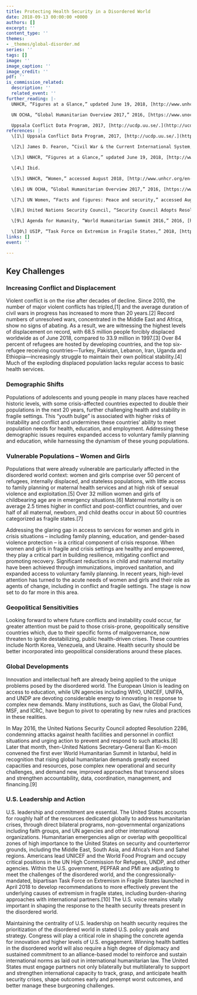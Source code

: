 ```yaml
---
title: Protecting Health Security in a Disordered World
date: 2018-09-13 00:00:00 +0000
authors: []
excerpt: ''
content_type: ''
themes:
- _themes/global-disorder.md
series: ''
tags: []
image: ''
image_caption: ''
image_credit: ''
pdf: ''
is_commission_related:
  description: ''
  related_event: ''
further_reading: |-
  UNHCR, “Figures at a Glance,” updated June 19, 2018, [http://www.unhcr.org/en-us/figures-at-a-glance.html.](http://www.unhcr.org/en-us/figures-at-a-glance.html. "http://www.unhcr.org/en-us/figures-at-a-glance.html.")

  UN OCHA, “Global Humanitarian Overview 2017,” 2016, [https://www.unocha.org/sites/dms/Documents/GHO_2017.pdf.](https://www.unocha.org/sites/dms/Documents/GHO_2017.pdf. "https://www.unocha.org/sites/dms/Documents/GHO_2017.pdf.")

  Uppsala Conflict Data Program, 2017, [http://ucdp.uu.se/.](http://ucdp.uu.se/. "http://ucdp.uu.se/.")
references: |-
  \[1\] Uppsala Conflict Data Program, 2017, [http://ucdp.uu.se/.](http://ucdp.uu.se/. "http://ucdp.uu.se/.")

  \[2\] James D. Fearon, “Civil War & the Current International System,” Daedalus 146, no. 4 (2017): 18-32, [https://www.mitpressjournals.org/doi/abs/10.1162/DAED_a_00456.](https://www.mitpressjournals.org/doi/abs/10.1162/DAED_a_00456. "https://www.mitpressjournals.org/doi/abs/10.1162/DAED_a_00456.")

  \[3\] UNHCR, “Figures at a Glance,” updated June 19, 2018, [http://www.unhcr.org/en-us/figures-at-a-glance.html.](http://www.unhcr.org/en-us/figures-at-a-glance.html. "http://www.unhcr.org/en-us/figures-at-a-glance.html.")

  \[4\] Ibid.

  \[5\] UNHCR, “Women,” accessed August 2018, [http://www.unhcr.org/en-us/women.html.](http://www.unhcr.org/en-us/women.html. "http://www.unhcr.org/en-us/women.html.")

  \[6\] UN OCHA, “Global Humanitarian Overview 2017,” 2016, [https://www.unocha.org/sites/dms/Documents/GHO_2017.pdf.](https://www.unocha.org/sites/dms/Documents/GHO_2017.pdf. "https://www.unocha.org/sites/dms/Documents/GHO_2017.pdf.")

  \[7\] UN Women, “Facts and figures: Peace and security,” accessed August 2018, [http://www.unwomen.org/en/what-we-do/peace-and-security/facts-and-figures#notes.](http://www.unwomen.org/en/what-we-do/peace-and-security/facts-and-figures#notes. "http://www.unwomen.org/en/what-we-do/peace-and-security/facts-and-figures#notes.")

  \[8\] United Nations Security Council, “Security Council Adopts Resolution 2286 (2016), Strongly Condemning Attacks against Medical Facilities, Personnel in Conflict Situations,” May 3, 2016, [https://www.un.org/press/en/2016/sc12347.doc.htm.](https://www.un.org/press/en/2016/sc12347.doc.htm. "https://www.un.org/press/en/2016/sc12347.doc.htm.")

  \[9\] Agenda for Humanity, “World Humanitarian Summit 2016,” 2016, [https://www.agendaforhumanity.org/summit.](https://www.agendaforhumanity.org/summit. "https://www.agendaforhumanity.org/summit.")

  \[10\] USIP, “Task Force on Extremism in Fragile States,” 2018, [https://www.usip.org/programs/task-force-extremism-fragile-states.](https://www.usip.org/programs/task-force-extremism-fragile-states. "https://www.usip.org/programs/task-force-extremism-fragile-states.")
links: []
event: ''

---
```

## Key Challenges

### Increasing Conflict and Displacement

Violent conflict is on the rise after decades of decline. Since 2010, the number of major violent conflicts has tripled,\[1\] and the average duration of civil wars in progress has increased to more than 20 years.\[2\] Record numbers of unresolved wars, concentrated in the Middle East and Africa, show no signs of abating. As a result, we are witnessing the highest levels of displacement on record, with 68.5 million people forcibly displaced worldwide as of June 2018, compared to 33.9 million in 1997.\[3\] Over 84 percent of refugees are hosted by developing countries, and the top six-refugee receiving countries—Turkey, Pakistan, Lebanon, Iran, Uganda and Ethiopia—increasingly struggle to maintain their own political stability.\[4\] Much of the exploding displaced population lacks regular access to basic health services.

 

### Demographic Shifts

Populations of adolescents and young people in many places have reached historic levels, with some crisis-affected countries expected to double their populations in the next 20 years, further challenging health and stability in fragile settings. This “youth bulge” is associated with higher risks of instability and conflict and undermines these countries’ ability to meet population needs for health, education, and employment. Addressing these demographic issues requires expanded access to voluntary family planning and education, while harnessing the dynamism of these young populations.

 

### Vulnerable Populations – Women and Girls

Populations that were already vulnerable are particularly affected in the disordered world context: women and girls comprise over 50 percent of refugees, internally displaced, and stateless populations, with little access to family planning or maternal health services and at high risk of sexual violence and exploitation.\[5\] Over 32 million women and girls of childbearing age are in emergency situations.\[6\] Maternal mortality is on average 2.5 times higher in conflict and post-conflict countries, and over half of all maternal, newborn, and child deaths occur in about 50 countries categorized as fragile states.\[7\]

 

Addressing the glaring gap in access to services for women and girls in crisis situations – including family planning, education, and gender-based violence protection – is a critical component of crisis response. When women and girls in fragile and crisis settings are healthy and empowered, they play a critical part in building resilience, mitigating conflict and promoting recovery. Significant reductions in child and maternal mortality have been achieved through immunizations, improved sanitation, and expanded access to voluntary family planning. In recent years, high-level attention has turned to the acute needs of women and girls and their role as agents of change, including in conflict and fragile settings. The stage is now set to do far more in this area.

 

### Geopolitical Sensitivities

Looking forward to where future conflicts and instability could occur, far greater attention must be paid to those crisis-prone, geopolitically sensitive countries which, due to their specific forms of malgovernance, now threaten to ignite destabilizing, public health-driven crises. These countries include North Korea, Venezuela, and Ukraine. Health security should be better incorporated into geopolitical considerations around these places.

 

### Global Developments

Innovation and intellectual heft are already being applied to the unique problems posed by the disordered world. The European Union is leading on access to education, while UN agencies including WHO, UNICEF, UNFPA, and UNDP are devoting considerable energy to innovating in response to complex new demands. Many institutions, such as Gavi, the Global Fund, MSF, and ICRC, have begun to pivot to operating by new rules and practices in these realities.

 

In May 2016, the United Nations Security Council adopted Resolution 2286, condemning attacks against health facilities and personnel in conflict situations and urging action to prevent and respond to such attacks.\[8\] Later that month, then-United Nations Secretary-General Ban Ki-moon convened the first ever World Humanitarian Summit in Istanbul, held in recognition that rising global humanitarian demands greatly exceed capacities and resources, pose complex new operational and security challenges, and demand new, improved approaches that transcend siloes and strengthen accountability, data, coordination, management, and financing.\[9\]

 

### U.S. Leadership and Action

U.S. leadership and commitment are essential. The United States accounts for roughly half of the resources dedicated globally to address humanitarian crises, through direct bilateral programs, non-governmental organizations including faith groups, and UN agencies and other international organizations. Humanitarian emergencies align or overlap with geopolitical zones of high importance to the United States on security and counterterror grounds, including the Middle East, South Asia, and Africa’s Horn and Sahel regions. Americans lead UNICEF and the World Food Program and occupy critical positions in the UN High Commission for Refugees, UNDP, and other agencies. Within the U.S. government, PEPFAR and PMI are adjusting to meet the challenges of the disordered world, and the congressionally-mandated, bipartisan Task Force on Extremism in Fragile States launched in April 2018 to develop recommendations to more effectively prevent the underlying causes of extremism in fragile states, including burden-sharing approaches with international partners.\[10\] The U.S. voice remains vitally important in shaping the response to the health security threats present in the disordered world.

 

Maintaining the centrality of U.S. leadership on health security requires the prioritization of the disordered world in stated U.S. policy goals and strategy. Congress will play a critical role in shaping the concrete agenda for innovation and higher levels of U.S. engagement. Winning health battles in the disordered world will also require a high degree of diplomacy and sustained commitment to an alliance-based model to reinforce and sustain international norms as laid out in international humanitarian law. The United States must engage partners not only bilaterally but multilaterally to support and strengthen international capacity to track, grasp, and anticipate health security crises, shape outcomes early and preempt worst outcomes, and better manage these burgeoning challenges.